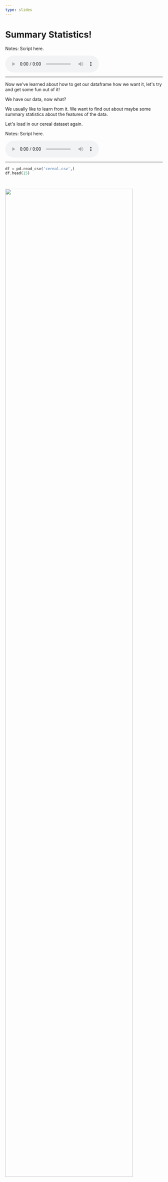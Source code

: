 ```yaml
---
type: slides
---
```


# Summary Statistics!

Notes: Script here.
<html>
<audio controls >
  <source src="placeholder_audio.mp3" />
</audio></html>

---

Now we've learned about how to get our dataframe how we want it, let's try and get some fun out of it!

We have our data, now what? 

We usually like to learn from it. We want to find out about maybe some summary statistics about the features of the data. 

Let's load in our cereal dataset again. 

Notes: Script here.
<html>
<audio controls >
  <source src="placeholder_audio.mp3" />
</audio></html>

---

``` Python
df = pd.read_csv('cereal.csv',)
df.head(15)
```


```out


```

<img src='module1/cereal15.1.png' width = "90%">


Notes: Script here.
<html>
<audio controls >
  <source src="placeholder_audio.mp3" />
</audio></html>


---

## Pandas describe()

Pandas has a lot up it's sleeve but one of the most useful functions is called describe and it does exactly that. it _describes_ your data let's try it out. 

``` Python
df.describe()
```


```out


```

<img src='module1/pandas_describe.png'>


Notes: Script here.
<html>
<audio controls >
  <source src="placeholder_audio.mp3" />
</audio></html>

---

```out


```

<img src='module1/pandas_describe.png'>

This table will tell you about:
- `count`: The number of non-NA/null observations.
- `mean`: The mean of  column 
- `std` : The standard deviation of a column
- `min`: The min value for a column
- `max`: The max value for a column 
- By default the 25, 50 and 75 percentile of the observations

Notes: Script here.
<html>
<audio controls >
  <source src="placeholder_audio.mp3" />
</audio></html>

---

You can make change to either limit how much you show or extend it too with additional arguments:

```python
df.describe(include = "all")

```

```out


```

<img src='module1/include_all.png'>


Notes: Script here.
<html>
<audio controls >
  <source src="placeholder_audio.mp3" />
</audio></html>

---

```out


```

<img src='module1/include_all.png' width="90%">

dding `include = "all"` withinh the brackets adds some additional statistics 

- `unique`: how many observations are unique
- `top`: which observation value is most occuring
- `freq`: what is the frequency of the most occuring observation 

Notes: Script here.
<html>
<audio controls >
  <source src="placeholder_audio.mp3" />
</audio></html>


---

you can also get single statistics of each column using:
either `df.mean()`,`df.std()`, `df.count()`, `df.median()`, `df.sum()`. Some of these might produce some wild results especially if the column is a qualitative observation.  

```python
df.sum()

```

```out
mfr         NQKKRGKGRPQGGGGRKKGKNKGRKKKPKPPGPPPQGPKKGQGARR...
type        ColdColdColdColdColdColdColdColdColdColdColdCo...
calories                                                 8230
protein                                                   196
fat                                                        78
sodium                                                  12295
fiber                                                   165.7
carbo                                                    1124
sugars                                                    533
potass                                                   7398
vitamins                                                 2175
shelf                                                     170
weight                                                  79.28
cups                                                    63.22
rating                                                3285.26
```

Notes: Script here.
<html>
<audio controls >
  <source src="placeholder_audio.mp3" />
</audio></html>

---
## `pd.value_counts`

If you want to get a frequency table of categorical columns `pd.value_counts` is very useful. 
In the previous slides we talked about getting a single column from a dataframe using double brackets like `df[['column-name']]`.  That's great but to  use pd.value_counts we need to use a different structure which you'll learn in the next module. Instead of getting a single column with double brackets we only use single brackets like so:

```python
manufacturer_column = df["mfr"]
manufacturer_column

```

```out
name
100% Bran                    N
100% Natural Bran            Q
All-Bran                     K
All-Bran with Extra Fiber    K
Almond Delight               R
                            ..
Triples                      G
Trix                         G
Wheat Chex                   R
Wheaties                     G
Wheaties Honey Gold          G
Name: mfr, Length: 77, dtype: object

```

Notes: Script here.
<html>
<audio controls >
  <source src="placeholder_audio.mp3" />
</audio></html>

---

We saved the object in a variable called `manufacturer_column` in the same way as we have other dataframes before.  
Next we cant use `pd.value_counts()` referencing that the column we saved as `manufacturer_column` within the brackets.  

```python
manufacturer_freq = pd.value_counts(manufacturer_column)
manufacturer_freq

```

```out
K    23
G    22
P     9
R     8
Q     8
N     6
A     1
Name: mfr, dtype: int64

```

We can then see the frequency of each qualitative value.   
_Careful here! Notice that instead of putting the dataframe first, we indicate the package (pd)  that `value_counts` is coming from and then the object we want the counts of within the brackets!_ 


Notes: Script here.
<html>
<audio controls >
  <source src="placeholder_audio.mp3" />
</audio></html>

---
   
```out
K    23
G    22
P     9
R     8
Q     8
N     6
A     1
Name: mfr, dtype: int64
```

This looks a bit funny though doesn't it? That's because this output isn't our usual dataframe type so we need to make it so. We can make it prettier with `pd.DataFrame` and saving it as a new variable:

```python
manufacturer_freq_df = pd.DataFrame(manufacturer_freq)
manufacturer_freq_df
```

Notes: Script here.

<html>
<audio controls >
  <source src="placeholder_audio.mp3" />
</audio></html>

---

```out
  
   
```

<img src='module1/dataframe_counts.png'>

Ah! That's what we are used to. The column name is specifying the counts of the manufacturers, but maybe we should rename that column to something that makes more sense. 

let's rename that column to `freq`. But how?    

Notes: Script here.
<html>
<audio controls >
  <source src="placeholder_audio.mp3" />
</audio></html>

---
    
We use something called `rename` of course! When we rename things it's especially important that we don't forget to assign it to a variable or the column name won't stick! Let's assign it to `freq_mfr_df`.

```python
freq_mfr_df = manufacturer_freq_df.rename(columns = {"mfr": "freq"})
freq_mfr_df

```

```out

          
```

<img src='module1/renamed.png' >

Notes: Script here.
<html>
<audio controls >
  <source src="placeholder_audio.mp3" />
</audio></html>

---

```python
freq_mfr_df = manufacturer_freq_df.rename(columns = {"mfr": "freq"})
```

This code  uses something we've never seen before, `{}` curley brackets!   
These have a special meaning but for now you need to know that this `columns` argument need to be set equal to  `"old column name" : "new-column-name"` in curley brackets for us to rename the column.

Notes: Script here.
<html>
<audio controls >
  <source src="placeholder_audio.mp3" />
</audio></html>

---

# let’s apply what we learned!

Notes: Script here
<html>
<audio controls >
  <source src="placeholder_audio.mp3" />
</audio></html>
